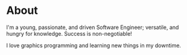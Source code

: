 # About
I'm a young, passionate, and driven Software Engineer; versatile, and hungry for knowledge. Success is non-negotiable!

I love graphics programming and learning new things in my downtime.
